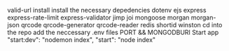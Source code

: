 valid-url install
install the necessary depedencies dotenv ejs express express-rate-limit express-validator jimp joi mongoose morgan morgan-json qrcode qrcode-generator qrcode-reader redis shortid winston
cd into the repo
add the neccessary .env files PORT && MONGODBURI
Start app "start:dev": "nodemon index", "start": "node index"
